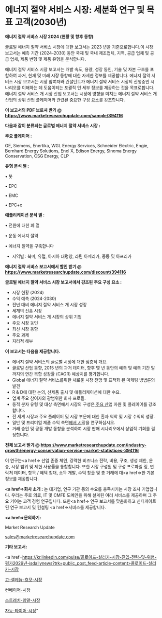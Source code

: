 # 에너지 절약 서비스 시장: 세분화 연구 및 목표 고객(2030년)

<strong>에너지 절약 서비스 시장 2024 (현황 및 향후 동향)</strong>

글로벌 에너지 절약 서비스 시장에 대한 보고서는 2023 년을 기준으로합니다.이 시장 보고서는 예측 기간 (2024-2030) 동안 국제 및 국내 제조업체, 지역, 공급 업체 및 공급 업체, 제품 변형 및 제품 유형을 분석합니다.

에너지 절약 서비스 시장 보고서는 개발 속도, 용량, 성장 동인, 기술 및 자본 구조를 포함하여 과거, 현재 및 미래 시장 동향에 대한 자세한 정보를 제공합니다. 에너지 절약 서비스 시장 보고서는 시장 참여자와 컨설턴트가 에너지 절약 서비스 시장의 진행중인 시나리오를 이해하는 데 도움이되는 포괄적 인 세부 정보를 제공하는 것을 목표로합니다. 에너지 절약 서비스 개 시장 산업 보고서는 시장에 영향을 미치는 에너지 절약 서비스 개 산업의 상위 산업 플레이어와 관련된 중요한 구성 요소를 강조합니다.



<strong>이 보고서의 PDF 브로셔 받기 @ <a href=https://www.marketresearchupdate.com/sample/394116>https://www.marketresearchupdate.com/sample/394116</a></strong>



<strong>다음과 같이 분류되는 글로벌 에너지 절약 서비스 시장 :</strong>



<strong>주요 플레이어 :</strong>

GE, Siemens, Enertika, WGL Energy Services, Schneider Electric, Engie, Bernhard Energy Solutions, Enel X, Edison Energy, Sinoma Energy Conservation, CSG Energy, CLP



<strong>유형 분석 별 :</strong>

• 봇

• EPC

• EMC

• EPC+c



<strong>애플리케이션 분석 별 :</strong>

• 전원에 대한 폐 열

• 운동 에너지 절약

• 에너지 절약을 구축합니다

<ul>
  <li>지역별 : 북미, 유럽, 아시아 태평양, 라틴 아메리카, 중동 및 아프리카</li>
</ul>


<strong>에너지 절약 서비스 보고서에서 할인 받기 @ <a href=https://www.marketresearchupdate.com/discount/394116>https://www.marketresearchupdate.com/discount/394116</a></strong>



<strong>글로벌 에너지 절약 서비스 시장 보고서에서 강조된 주요 구성 요소 :</strong>
<ul>
  <li>시장 현황 (2024)</li>
  <li>수익 예측 (2024-2030)</li>
  <li>전년 대비 에너지 절약 서비스 개 시장 성장</li>
  <li>세계의 신흥 시장</li>
  <li>에너지 절약 서비스 개 시장의 상위 기업</li>
  <li>주요 시장 동인</li>
  <li>최신 시장 동향</li>
  <li>주요 과제</li>
  <li>지리적 해부</li>
</ul>


<strong>이 보고서는 다음을 제공합니다.</strong>
<ul>
  <li>에너지 절약 서비스의 글로벌 시장에 대한 심층적 개요.</li>
  <li>글로벌 산업 동향, 2015 년의 과거 데이터, 향후 몇 년 동안의 예측 및 예측 기간 말까지의 연간 복합 성장률 (CAGR) 예상치를 평가합니다.</li>
  <li>Global 에너지 절약 서비스를위한 새로운 시장 전망 및 표적화 된 마케팅 방법론의 발견</li>
  <li>R &amp; D에 대한 논의, 신제품 출시 및 애플리케이션에 대한 수요.</li>
  <li>업계 주요 참여자의 광범위한 회사 프로필.</li>
  <li>동적 분자 유형 및 대상 측면에서 시장의 구성은<a href=> 주요 산</a>업 자원 및 플레이어를 강조합니다.</li>
  <li>전 세계 시장과 주요 플레이어 및 시장 부문에 대한 환자 역학 및 시장 수익의 성장.</li>
  <li>일반 및 프리미엄 제품 수익 측면<a href=>에서 시</a>장을 연구하십시오.</li>
  <li>거래 승인 및 공동 개발 동향을 분석하여 시장 판매 시나리오에서 상업적 기회를 결정합니다.</li>
</ul>



<strong>전체 보고서 받기 @ <a href=https://www.marketresearchupdate.com/industry-growth/energy-conservation-service-market-statistices-394116>https://www.marketresearchupdate.com/industry-growth/energy-conservation-service-market-statistices-394116</a></strong>

이 연구는<a href=> 산업 존중</a> 체인, 강력한 비즈니스 전략, 비용, 구조, 생성 제한, 운송, 시장 범위 및 제한 사용률을 통합합니다. 또한 시장 구성원 및 구성 프로파일 링, 연락처 데이터, 항목 / 혜택 침대, 소득 개발, 수익 창출 및 총 거래에 대<a href=>한 기본 </a>정보를 제공합니다.



<strong><a href=>회사 소</a>개 :</strong>
는 대기업, 연구 기관 등의 수요를 충족시키는 시장 조사 기업입니다. 우리는 주로 의료, IT 및 CMFE 도메인을 위해 설계된 여러 서비스를 제공하며 그 주요 기여는 고객 경험 연구입니다. 또한<a href=> 연구 보</a>고서를 맞춤화하고 신디케이트 된 연구 보고서 및 컨설팅 <a href=>서비스</a>를 제공합니다.



<strong><a href=>문의하기:</a></strong>

Market Research Update

sales@marketresearchupdate.com



<strong>기타 보고서:</strong>

<a href=https://kr.linkedin.com/pulse/콜로이드-실리카-시장-진입-전략-및-위험-평가2029년-isdailynews?trk=public_post_feed-article-content>콜로이드-실리카-시장</a>

<a href=https://www.linkedin.com/pulse/고-셀레늄-효모-시장-동향-및-성장-전망-analytics-alchemy-360-analysis/>고-셀레늄-효모-시장</a>

<a href=https://www.linkedin.com/pulse/컨베이어-시장-경쟁-분석-및-성장-잠재력-2029-analytics-alchemy-360-analysis-31xmf/>컨베이어-시장</a>

<a href=https://www.linkedin.com/pulse/스트레치-양말-시장-진입-전략-및-위험-평가2029년-isdailynews-imb9f/>스트레치-양말-시장</a>

<a href=https://www.linkedin.com/pulse/자동-타이어-시장-경쟁-분석-및-성장-잠재력-2030-trendsetters-talk-360-analysis-fd2nf/>자동-타이어-시장</a>"
